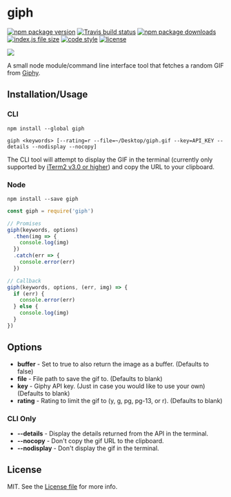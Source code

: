 # giph
[![npm package version](https://img.shields.io/npm/v/giph.svg?style=flat-square)](https://www.npmjs.com/package/giph) [![Travis build status](https://img.shields.io/travis/kodie/giph.svg?style=flat-square)](https://travis-ci.org/kodie/giph) [![npm package downloads](https://img.shields.io/npm/dt/giph.svg?style=flat-square)](https://www.npmjs.com/package/giph) [![index.js file size](https://img.shields.io/github/size/kodie/giph/index.js.svg?style=flat-square)](index.js) [![code style](https://img.shields.io/badge/code_style-standard-yellow.svg?style=flat-square)](https://github.com/standard/standard) [![license](https://img.shields.io/github/license/kodie/giph.svg?style=flat-square)](LICENSE.md)

![](https://i.imgur.com/ahDsDyH.gif)

A small node module/command line interface tool that fetches a random GIF from [Giphy](https://giphy.com).

## Installation/Usage

### CLI

```shell
npm install --global giph
```

```shell
giph <keywords> [--rating=r --file=~/Desktop/giph.gif --key=API_KEY --details --nodisplay --nocopy]
```

The CLI tool will attempt to display the GIF in the terminal (currently only supported by [iTerm2 v3.0 or higher](https://iterm2.com)) and copy the URL to your clipboard.

### Node
```shell
npm install --save giph
```

```javascript
const giph = require('giph')

// Promises
giph(keywords, options)
  .then(img => {
    console.log(img)
  })
  .catch(err => {
    console.error(err)
  })

// Callback
giph(keywords, options, (err, img) => {
  if (err) {
    console.error(err)
  } else {
    console.log(img)
  }
})
```

## Options
* **buffer** - Set to true to also return the image as a buffer. (Defaults to false)
* **file** - File path to save the gif to. (Defaults to blank)
* **key** - Giphy API key. (Just in case you would like to use your own) (Defaults to blank)
* **rating** - Rating to limit the gif to (y, g, pg, pg-13, or r). (Defaults to blank)

### CLI Only
* **--details** - Display the details returned from the API in the terminal.
* **--nocopy** - Don't copy the gif URL to the clipboard.
* **--nodisplay** - Don't display the gif in the terminal.

## License
MIT. See the [License file](LICENSE.md) for more info.
